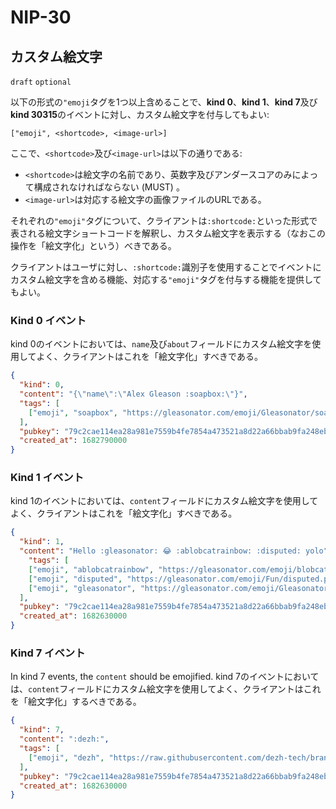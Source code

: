 NIP-30
======

カスタム絵文字
------------

`draft` `optional`

以下の形式の`"emoji`タグを1つ以上含めることで、**kind 0**、**kind 1**、**kind 7**及び**kind 30315**のイベントに対し、カスタム絵文字を付与してもよい:

```
["emoji", <shortcode>, <image-url>]
```

ここで、`<shortcode>`及び`<image-url>`は以下の通りである:

- `<shortcode>`は絵文字の名前であり、英数字及びアンダースコアのみによって構成されなければならない (MUST) 。
- `<image-url>`は対応する絵文字の画像ファイルのURLである。

それぞれの`"emoji"`タグについて、クライアントは`:shortcode:`といった形式で表される絵文字ショートコードを解釈し、カスタム絵文字を表示する（なおこの操作を「絵文字化」という）べきである。

クライアントはユーザに対し、`:shortcode:`識別子を使用することでイベントにカスタム絵文字を含める機能、対応する`"emoji"`タグを付与する機能を提供してもよい。

### Kind 0 イベント

kind 0のイベントにおいては、`name`及び`about`フィールドにカスタム絵文字を使用してよく、クライアントはこれを「絵文字化」すべきである。

```json
{
  "kind": 0,
  "content": "{\"name\":\"Alex Gleason :soapbox:\"}",
  "tags": [
    ["emoji", "soapbox", "https://gleasonator.com/emoji/Gleasonator/soapbox.png"]
  ],
  "pubkey": "79c2cae114ea28a981e7559b4fe7854a473521a8d22a66bbab9fa248eb820ff6",
  "created_at": 1682790000
}
```

### Kind 1 イベント

kind 1のイベントにおいては、`content`フィールドにカスタム絵文字を使用してよく、クライアントはこれを「絵文字化」すべきである。

```json
{
  "kind": 1,
  "content": "Hello :gleasonator: 😂 :ablobcatrainbow: :disputed: yolo",
    "tags": [
    ["emoji", "ablobcatrainbow", "https://gleasonator.com/emoji/blobcat/ablobcatrainbow.png"],
    ["emoji", "disputed", "https://gleasonator.com/emoji/Fun/disputed.png"],
    ["emoji", "gleasonator", "https://gleasonator.com/emoji/Gleasonator/gleasonator.png"]
  ],
  "pubkey": "79c2cae114ea28a981e7559b4fe7854a473521a8d22a66bbab9fa248eb820ff6",
  "created_at": 1682630000
}
```

### Kind 7 イベント

In kind 7 events, the `content` should be emojified.
kind 7のイベントにおいては、`content`フィールドにカスタム絵文字を使用してよく、クライアントはこれを「絵文字化」するべきである。

```json
{
  "kind": 7,
  "content": ":dezh:",
  "tags": [
    ["emoji", "dezh", "https://raw.githubusercontent.com/dezh-tech/brand-assets/main/dezh/logo/black-normal.svg"]
  ],
  "pubkey": "79c2cae114ea28a981e7559b4fe7854a473521a8d22a66bbab9fa248eb820ff6",
  "created_at": 1682630000
}
```
